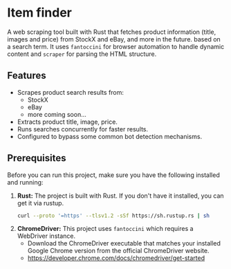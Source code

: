 # Item finder 

A web scraping tool built with Rust that fetches product information (title, images and price) from StockX and eBay, and more in the future. based on a search term. It uses `fantoccini` for browser automation to handle dynamic content and `scraper` for parsing the HTML structure.

## Features

*   Scrapes product search results from:
    *   StockX
    *   eBay
    *   more coming soon...
*   Extracts product title, image, price.
*   Runs searches concurrently for faster results.
*   Configured to bypass some common bot detection mechanisms.

## Prerequisites

Before you can run this project, make sure you have the following installed and running:

1.  **Rust:** The project is built with Rust. If you don't have it installed, you can get it via rustup.
    ```bash
    curl --proto '=https' --tlsv1.2 -sSf https://sh.rustup.rs | sh
    ```
2.  **ChromeDriver:** This project uses `fantoccini` which requires a WebDriver instance.
    *   Download the ChromeDriver executable that matches your installed Google Chrome version from the official ChromeDriver website.
    *   https://developer.chrome.com/docs/chromedriver/get-started
